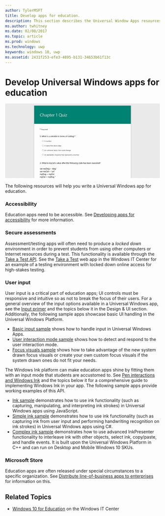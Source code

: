```yaml
---
author: TylerMSFT
title: Develop apps for education.
description: This section describes the Universal Window Apps resources that are available to you to write Education apps for the Windows 10 platform.
ms.author: twhitney
ms.date: 02/08/2017
ms.topic: article
ms.prod: windows
ms.technology: uwp
keywords: windows 10, uwp
ms.assetid: 2431f253-efe3-4895-b131-34653b61f13c
---
```


# Develop Universal Windows apps for education
![take-a-test app screenshot](images/take-a-test-screen-small.png)

The following resources will help you write a Universal Windows app for education.

### Accessibility
Education apps need to be accessible. See [Developing apps for accessibility](https://developer.microsoft.com/windows/accessible-apps) for more information.


### Secure assessments
Assessment/testing apps will often need to produce a *locked down* environment in order to prevent students from using other computers or Internet resources during a test. This functionality is available through the [Take a Test API](take-a-test-api.md). See the [Take a Test](https://technet.microsoft.com/edu/windows/take-tests-in-windows-10) web app in the Windows IT Center for an example of a testing environment with locked down online access for high-stakes testing.

### User input
User input is a critical part of education apps; UI controls must be responsive and intuitive so as not to break the focus of their users. For a general overview of the input options available in a Universal Windows app, see the [Input primer](https://msdn.microsoft.com/windows/uwp/input-and-devices/input-primer) and the topics below it in the Design & UI section. Additionally, the following sample apps showcase basic UI handling in the Universal Windows Platform.
- [Basic input sample](https://github.com/Microsoft/Windows-universal-samples/tree/master/Samples/BasicInput) shows how to handle input in Universal Windows Apps.
- [User interaction mode sample](https://github.com/Microsoft/Windows-universal-samples/tree/master/Samples/UserInteractionMode) shows how to detect and respond to the user interaction mode.
- [Focus visuals sample](https://github.com/Microsoft/Windows-universal-samples/tree/master/Samples/XamlFocusVisuals) shows how to take advantage of the new system drawn focus visuals or create your own custom focus visuals if the system drawn ones do not fit your needs.

The Windows Ink platform can make education apps shine by fitting them with an input mode that students are accustomed to. See [Pen interactions and Windows Ink](https://msdn.microsoft.com/windows/uwp/input-and-devices/pen-and-stylus-interactions) and the topics below it for a comprehensive guide to implementing Windows Ink in your app. The following sample apps provide working examples of this API.
- [Ink sample](https://github.com/Microsoft/Windows-universal-samples/tree/master/Samples/Ink) demonstrates how to use ink functionality (such as capturing, manipulating, and interpreting ink strokes) in Universal Windows apps using JavaScript.
- [Simple ink sample](https://github.com/Microsoft/Windows-universal-samples/tree/master/Samples/SimpleInk) demonstrates how to use ink functionality (such as capturing ink from user input and performing handwriting recognition on ink strokes) in Universal Windows apps using C#.
- [Complex ink sample](https://github.com/Microsoft/Windows-universal-samples/tree/master/Samples/ComplexInk) demonstrates how to use advanced InkPresenter functionality to interleave ink with other objects, select ink, copy/paste, and handle events. It is built upon the Universal Windows Platform in C++ and can run on Desktop and Mobile Windows 10 SKUs.


### Microsoft Store
Education apps are often released under special circumstances to a specific organization. See [Distribute line-of-business apps to enterprises](https://msdn.microsoft.com/windows/uwp/publish/distribute-lob-apps-to-enterprises) for information on this.

## Related Topics
- [Windows 10 for Education](https://technet.microsoft.com/edu/windows/index) on the Windows IT Center
